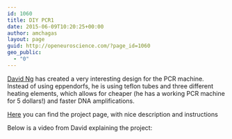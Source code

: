 ```yaml
---
id: 1060
title: DIY PCR1
date: 2015-06-09T10:20:25+00:00
author: amchagas
layout: page
guid: http://openeuroscience.com/?page_id=1060
geo_public:
  - "0"
---
```

[David Ng](https://plus.google.com/112215345767735991135/posts/VMPQb4Kh2Sh) has created a very interesting design for the PCR machine. Instead of using eppendorfs, he is using teflon tubes and three different heating elements, which allows for cheaper (he has a working PCR machine for 5 dollars!) and faster DNA amplifications.

[Here](https://hackaday.io/project/1864-5-dna-replicator) you can find the project page, with nice description and instructions

Below is a video from David explaining the project:

<span class="embed-youtube" style="text-align:center; display: block;"></span> 

&nbsp;